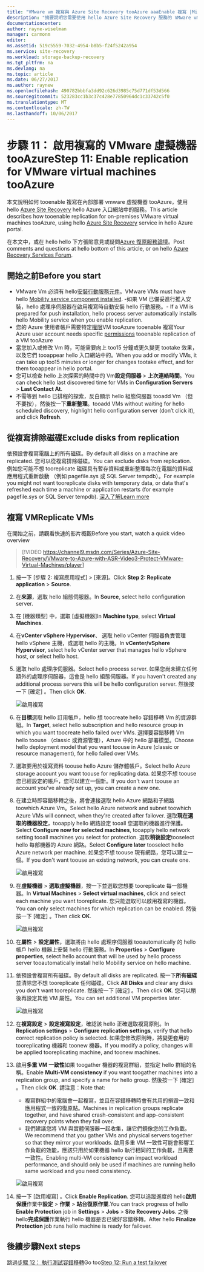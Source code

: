 ```yaml
---
title: "VMware vm 複寫與 Azure Site Recovery tooAzure aaaEnable 複寫 |Microsoft 文件"
description: "摘要說明您需要使用 hello Azure Site Recovery 服務的 VMware vm 的 tooenable 複寫 tooAzure hello 步驟"
documentationcenter: 
author: rayne-wiselman
manager: carmonm
editor: 
ms.assetid: 519c5559-7032-4954-b8b5-f24f5242a954
ms.service: site-recovery
ms.workload: storage-backup-recovery
ms.tgt_pltfrm: na
ms.devlang: na
ms.topic: article
ms.date: 06/27/2017
ms.author: raynew
ms.openlocfilehash: 490782bbbfa3dd92c626d3985c75d771df53d566
ms.sourcegitcommit: 523283cc1b3c37c428e77850964dc1c33742c5f0
ms.translationtype: MT
ms.contentlocale: zh-TW
ms.lasthandoff: 10/06/2017
---
```

# <a name="step-11-enable-replication-for-vmware-virtual-machines-tooazure"></a><span data-ttu-id="fc0aa-103">步驟 11： 啟用複寫的 VMware 虛擬機器 tooAzure</span><span class="sxs-lookup"><span data-stu-id="fc0aa-103">Step 11: Enable replication for VMware virtual machines tooAzure</span></span>


<span data-ttu-id="fc0aa-104">本文說明如何 tooenable 複寫在內部部署 vmware 虛擬機器 tooAzure，使用 hello [Azure Site Recovery](site-recovery-overview.md) hello Azure 入口網站中的服務。</span><span class="sxs-lookup"><span data-stu-id="fc0aa-104">This article describes how tooenable replication for on-premises VMware virtual machines tooAzure, using hello [Azure Site Recovery](site-recovery-overview.md) service in hello Azure portal.</span></span>

<span data-ttu-id="fc0aa-105">在本文中，或在 hello hello 下方張貼意見或疑問[Azure 復原服務論壇](https://social.msdn.microsoft.com/forums/azure/home?forum=hypervrecovmgr)。</span><span class="sxs-lookup"><span data-stu-id="fc0aa-105">Post comments and questions at hello bottom of this article, or on hello [Azure Recovery Services Forum](https://social.msdn.microsoft.com/forums/azure/home?forum=hypervrecovmgr).</span></span>


## <a name="before-you-start"></a><span data-ttu-id="fc0aa-106">開始之前</span><span class="sxs-lookup"><span data-stu-id="fc0aa-106">Before you start</span></span>

- <span data-ttu-id="fc0aa-107">VMware Vm 必須有 hello[安裝行動服務元件](vmware-walkthrough-install-mobility.md)。</span><span class="sxs-lookup"><span data-stu-id="fc0aa-107">VMware VMs must have hello [Mobility service component installed](vmware-walkthrough-install-mobility.md).</span></span> <span data-ttu-id="fc0aa-108">-如果 VM 已備妥進行推入安裝，hello 處理序伺服器在啟用複寫時自動安裝 hello 行動服務。</span><span class="sxs-lookup"><span data-stu-id="fc0aa-108">- If a VM is prepared for push installation, hello process server automatically installs hello Mobility service when you enable replication.</span></span>
- <span data-ttu-id="fc0aa-109">您的 Azure 使用者帳戶需要特定[權限](site-recovery-role-based-linked-access-control.md#permissions-required-to-enable-replication-for-new-virtual-machines)VM tooAzure tooenable 複寫</span><span class="sxs-lookup"><span data-stu-id="fc0aa-109">Your Azure user account needs specific [permissions](site-recovery-role-based-linked-access-control.md#permissions-required-to-enable-replication-for-new-virtual-machines) tooenable replication of a VM tooAzure</span></span>
- <span data-ttu-id="fc0aa-110">當您加入或修改 Vm 時，可能需要向上 too15 分鐘或更久變更 tootake 效果，以及它們 tooappear hello 入口網站中的。</span><span class="sxs-lookup"><span data-stu-id="fc0aa-110">When you add or modify VMs, it can take up too15 minutes or longer for changes tootake effect, and for them tooappear in hello portal.</span></span>
- <span data-ttu-id="fc0aa-111">您可以檢查 hello 上次探索的時間中的 Vm**設定伺服器** > **上次連絡時間**。</span><span class="sxs-lookup"><span data-stu-id="fc0aa-111">You can check hello last discovered time for VMs in **Configuration Servers** > **Last Contact At**.</span></span>
- <span data-ttu-id="fc0aa-112">不需等到 hello 已排程的探索，反白顯示 hello 組態伺服器 tooadd Vm （但不要按），然後按一下**重新整理**。</span><span class="sxs-lookup"><span data-stu-id="fc0aa-112">tooadd VMs without waiting for hello scheduled discovery, highlight hello configuration server (don’t click it), and click **Refresh**.</span></span>



## <a name="exclude-disks-from-replication"></a><span data-ttu-id="fc0aa-113">從複寫排除磁碟</span><span class="sxs-lookup"><span data-stu-id="fc0aa-113">Exclude disks from replication</span></span>

<span data-ttu-id="fc0aa-114">依預設會複寫電腦上的所有磁碟。</span><span class="sxs-lookup"><span data-stu-id="fc0aa-114">By default all disks on a machine are replicated.</span></span> <span data-ttu-id="fc0aa-115">您可以從複寫排除磁碟。</span><span class="sxs-lookup"><span data-stu-id="fc0aa-115">You can exclude disks from replication.</span></span> <span data-ttu-id="fc0aa-116">例如您可能不想 tooreplicate 磁碟具有暫存資料或重新整理每次在電腦的資料或應用程式重新啟動 （例如 pagefile.sys 或 SQL Server tempdb）。</span><span class="sxs-lookup"><span data-stu-id="fc0aa-116">For example you might not want tooreplicate disks with temporary data, or data that's refreshed each time a machine or application restarts (for example pagefile.sys or SQL Server tempdb).</span></span> [<span data-ttu-id="fc0aa-117">深入了解</span><span class="sxs-lookup"><span data-stu-id="fc0aa-117">Learn more</span></span>](site-recovery-exclude-disk.md)

## <a name="replicate-vms"></a><span data-ttu-id="fc0aa-118">複寫 VM</span><span class="sxs-lookup"><span data-stu-id="fc0aa-118">Replicate VMs</span></span>

<span data-ttu-id="fc0aa-119">在開始之前，請觀看快速的影片概觀</span><span class="sxs-lookup"><span data-stu-id="fc0aa-119">Before you start, watch a quick video overview</span></span>

>[!VIDEO https://channel9.msdn.com/Series/Azure-Site-Recovery/VMware-to-Azure-with-ASR-Video3-Protect-VMware-Virtual-Machines/player]

1. <span data-ttu-id="fc0aa-120">按一下 [步驟 2: 複寫應用程式]  >  [來源]。</span><span class="sxs-lookup"><span data-stu-id="fc0aa-120">Click **Step 2: Replicate application** > **Source**.</span></span>
2. <span data-ttu-id="fc0aa-121">在**來源**，選取 hello 組態伺服器。</span><span class="sxs-lookup"><span data-stu-id="fc0aa-121">In **Source**, select hello configuration server.</span></span>
3. <span data-ttu-id="fc0aa-122">在 [機器類型] 中，選取 [虛擬機器]</span><span class="sxs-lookup"><span data-stu-id="fc0aa-122">In **Machine type**, select **Virtual Machines**.</span></span>
4. <span data-ttu-id="fc0aa-123">在**vCenter vSphere Hypervisor**、 選取 hello vCenter 伺服器負責管理 hello vSphere 主機，或選取 hello 的主機。</span><span class="sxs-lookup"><span data-stu-id="fc0aa-123">In **vCenter/vSphere Hypervisor**, select hello vCenter server that manages hello vSphere host, or select hello host.</span></span>
5. <span data-ttu-id="fc0aa-124">選取 hello 處理序伺服器。</span><span class="sxs-lookup"><span data-stu-id="fc0aa-124">Select hello process server.</span></span> <span data-ttu-id="fc0aa-125">如果您尚未建立任何額外的處理序伺服器，這會是 hello 組態伺服器。</span><span class="sxs-lookup"><span data-stu-id="fc0aa-125">If you haven't created any additional process servers this will be hello configuration server.</span></span> <span data-ttu-id="fc0aa-126">然後按一下 [確定] 。</span><span class="sxs-lookup"><span data-stu-id="fc0aa-126">Then click **OK**.</span></span>

    ![啟用複寫](./media/vmware-walkthrough-enable-replication/enable-replication2.png)

6. <span data-ttu-id="fc0aa-128">在**目標**選取 hello 訂用帳戶，hello 想 toocreate hello 容錯移轉 Vm 的資源群組。</span><span class="sxs-lookup"><span data-stu-id="fc0aa-128">In **Target**, select hello subscription and hello resource group in which you want toocreate hello failed over VMs.</span></span> <span data-ttu-id="fc0aa-129">選擇要容錯移轉 Vm hello toouse （classic 或資源管理），Azure 中的 hello 部署模型。</span><span class="sxs-lookup"><span data-stu-id="fc0aa-129">Choose hello deployment model that you want toouse in Azure (classic or resource management), for hello failed over VMs.</span></span>


7. <span data-ttu-id="fc0aa-130">選取要用於複寫資料 toouse hello Azure 儲存體帳戶。</span><span class="sxs-lookup"><span data-stu-id="fc0aa-130">Select hello Azure storage account you want toouse for replicating data.</span></span> <span data-ttu-id="fc0aa-131">如果您不想 toouse 您已經設定的帳戶，您可以建立一個新。</span><span class="sxs-lookup"><span data-stu-id="fc0aa-131">If you don't want toouse an account you've already set up, you can create a new one.</span></span>

8. <span data-ttu-id="fc0aa-132">在建立時即容錯移轉之後，將會連接選取 hello Azure 網路和子網路 toowhich Azure Vm。</span><span class="sxs-lookup"><span data-stu-id="fc0aa-132">Select hello Azure network and subnet toowhich Azure VMs will connect, when they're created after failover.</span></span> <span data-ttu-id="fc0aa-133">選取**現在選取的機器設定**，tooapply hello 網路設定 tooall 您選取的機器進行保護。</span><span class="sxs-lookup"><span data-stu-id="fc0aa-133">Select **Configure now for selected machines**, tooapply hello network setting tooall machines you select for protection.</span></span> <span data-ttu-id="fc0aa-134">選取**稍後設定**tooselect hello 每部機器的 Azure 網路。</span><span class="sxs-lookup"><span data-stu-id="fc0aa-134">Select **Configure later** tooselect hello Azure network per machine.</span></span> <span data-ttu-id="fc0aa-135">如果您不想 toouse 現有網路，您可以建立一個。</span><span class="sxs-lookup"><span data-stu-id="fc0aa-135">If you don't want toouse an existing network, you can create one.</span></span>

    ![啟用複寫](./media/vmware-walkthrough-enable-replication/enable-rep3.png)
9. <span data-ttu-id="fc0aa-137">在**虛擬機器** > **選取虛擬機器**，按一下並選取您想要 tooreplicate 每一部機器。</span><span class="sxs-lookup"><span data-stu-id="fc0aa-137">In **Virtual Machines** > **Select virtual machines**, click and select each machine you want tooreplicate.</span></span> <span data-ttu-id="fc0aa-138">您只能選取可以啟用複寫的機器。</span><span class="sxs-lookup"><span data-stu-id="fc0aa-138">You can only select machines for which replication can be enabled.</span></span> <span data-ttu-id="fc0aa-139">然後按一下 [確定] 。</span><span class="sxs-lookup"><span data-stu-id="fc0aa-139">Then click **OK**.</span></span>

    ![啟用複寫](./media/vmware-walkthrough-enable-replication/enable-replication5.png)
10. <span data-ttu-id="fc0aa-141">在**屬性** > **設定屬性**，選取將由 hello 處理序伺服器 tooautomatically 的 hello 帳戶 hello 機器上安裝 hello 行動服務。</span><span class="sxs-lookup"><span data-stu-id="fc0aa-141">In **Properties** > **Configure properties**, select hello account that will be used by hello process server tooautomatically install hello Mobility service on hello machine.</span></span>
11. <span data-ttu-id="fc0aa-142">依預設會複寫所有磁碟。</span><span class="sxs-lookup"><span data-stu-id="fc0aa-142">By default all disks are replicated.</span></span> <span data-ttu-id="fc0aa-143">按一下**所有磁碟**並清除您不想 tooreplicate 任何磁碟。</span><span class="sxs-lookup"><span data-stu-id="fc0aa-143">Click **All Disks** and clear any disks you don't want tooreplicate.</span></span> <span data-ttu-id="fc0aa-144">然後按一下 [確定] 。</span><span class="sxs-lookup"><span data-stu-id="fc0aa-144">Then click **OK**.</span></span> <span data-ttu-id="fc0aa-145">您可以稍後再設定其他 VM 屬性。</span><span class="sxs-lookup"><span data-stu-id="fc0aa-145">You can set additional VM properties later.</span></span>

    ![啟用複寫](./media/vmware-walkthrough-enable-replication/enable-replication6.png)
11. <span data-ttu-id="fc0aa-147">在**複寫設定** > **設定複寫設定**，確認該 hello 正確選取複寫原則。</span><span class="sxs-lookup"><span data-stu-id="fc0aa-147">In **Replication settings** > **Configure replication settings**, verify that hello correct replication policy is selected.</span></span> <span data-ttu-id="fc0aa-148">如果您修改原則時，將變更套用的 tooreplicating 機器和 toonew 機器。</span><span class="sxs-lookup"><span data-stu-id="fc0aa-148">If you modify a policy, changes will be applied tooreplicating machine, and toonew machines.</span></span>
12. <span data-ttu-id="fc0aa-149">啟用**多重 VM 一致性**如果 toogather 機器的複寫群組，並指定 hello 群組的名稱。</span><span class="sxs-lookup"><span data-stu-id="fc0aa-149">Enable **Multi-VM consistency** if you want toogather machines into a replication group, and specify a name for hello group.</span></span> <span data-ttu-id="fc0aa-150">然後按一下 [確定] 。</span><span class="sxs-lookup"><span data-stu-id="fc0aa-150">Then click **OK**.</span></span> <span data-ttu-id="fc0aa-151">請注意：</span><span class="sxs-lookup"><span data-stu-id="fc0aa-151">Note that:</span></span>

    * <span data-ttu-id="fc0aa-152">複寫群組中的電腦會一起複寫，並且在容錯移轉時會有共用的損毀一致和應用程式一致的復原點。</span><span class="sxs-lookup"><span data-stu-id="fc0aa-152">Machines in replication groups replicate together, and have shared crash-consistent and app-consistent recovery points when they fail over.</span></span>
    * <span data-ttu-id="fc0aa-153">我們建議您將 VM 與實體伺服器一起收集，讓它們鏡像您的工作負載。</span><span class="sxs-lookup"><span data-stu-id="fc0aa-153">We recommend that you gather VMs and physical servers together so that they mirror your workloads.</span></span> <span data-ttu-id="fc0aa-154">啟用多重 VM 一致性可能會影響工作負載的效能，應該只用於如果機器 hello 執行相同的工作負載，且需要一致性。</span><span class="sxs-lookup"><span data-stu-id="fc0aa-154">Enabling multi-VM consistency can impact workload performance, and should only be used if machines are running hello same workload and you need consistency.</span></span>

    ![啟用複寫](./media/vmware-walkthrough-enable-replication/enable-replication7.png)
13. <span data-ttu-id="fc0aa-156">按一下 [啟用複寫] 。</span><span class="sxs-lookup"><span data-stu-id="fc0aa-156">Click **Enable Replication**.</span></span> <span data-ttu-id="fc0aa-157">您可以追蹤進度的 hello**啟用保護**作業中**設定** > **作業** > **站台復原作業**.</span><span class="sxs-lookup"><span data-stu-id="fc0aa-157">You can track progress of hello **Enable Protection** job in **Settings** > **Jobs** > **Site Recovery Jobs**.</span></span> <span data-ttu-id="fc0aa-158">之後 hello**完成保護**作業執行 hello 機器是否已做好容錯移轉。</span><span class="sxs-lookup"><span data-stu-id="fc0aa-158">After hello **Finalize Protection** job runs hello machine is ready for failover.</span></span>

## <a name="next-steps"></a><span data-ttu-id="fc0aa-159">後續步驟</span><span class="sxs-lookup"><span data-stu-id="fc0aa-159">Next steps</span></span>

<span data-ttu-id="fc0aa-160">跳過[步驟 12： 執行測試容錯移轉](vmware-walkthrough-test-failover.md)</span><span class="sxs-lookup"><span data-stu-id="fc0aa-160">Go too[Step 12: Run a test failover](vmware-walkthrough-test-failover.md)</span></span>
